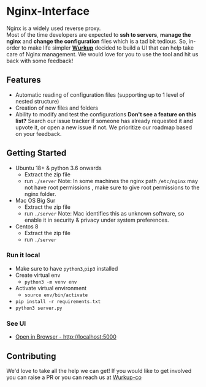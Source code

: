 # Nginx-Interface
Nginx is a widely used reverse proxy.\
Most of the time developers are expected to <b>ssh to servers</b>, <b>manage the nginx</b> and <b>change the configuration</b> files which is a tad bit tedious. So, in-order to make life simpler <b>[Wurkup](https://github.com/wurkup)</b> decided to build a UI that can help take care of Nginx management. We would love for you to use the tool and hit us back with some feedback!

## Features
- Automatic reading of configuration files (supporting up to 1 level of nested structure)
- Creation of new files and folders
- Ability to modify and test the configurations
**Don't see a feature on this list?** Search our issue tracker if someone has already requested it and upvote it, or open a new issue if not. We prioritize our roadmap based on your feedback. 

## Getting Started
- Ubuntu 18+ & python 3.6 onwards
    - Extract the zip file
    - run `./server`
    Note: In some machines the nginx path `/etc/nginx` may not have root permissions , make sure to give root permissions to the nginx folder.
- Mac OS Big Sur
    - Extract the zip file
    - run `./server`
    Note: Mac identifies this as unknown software, so enable it in security & privacy under system preferences.
- Centos 8
    - Extract the zip file
    - run `./server`

### Run it local
- Make sure to have `python3`,`pip3` installed
- Create virtual env 
    - `python3 -m venv env`
- Activate virtual environment
    - `source env/bin/activate`
- `pip install -r requirements.txt`    
- `python3 server.py`

### See UI
- [Open in Browser - http://localhost:5000](http://localhost:5000)

## Contributing
We'd love to take all the help we can get! If you would like to get involved you can raise a PR or you can reach us at [Wurkup-co](https://www.linkedin.com/company/wurkup-co/)